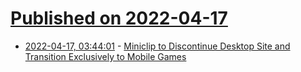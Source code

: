 # [Published on 2022-04-17](index.md)

* [2022-04-17, 03:44:01](https://news.ycombinator.com/item?id=31058283) - [Miniclip to Discontinue Desktop Site and Transition Exclusively to Mobile Games](https://www.miniclip.com/games/en/)
